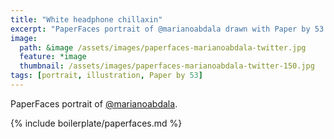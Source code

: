 ```yaml
---
title: "White headphone chillaxin"
excerpt: "PaperFaces portrait of @marianoabdala drawn with Paper by 53 on an iPad."
image: 
  path: &image /assets/images/paperfaces-marianoabdala-twitter.jpg 
  feature: *image
  thumbnail: /assets/images/paperfaces-marianoabdala-twitter-150.jpg
tags: [portrait, illustration, Paper by 53]
---
```


PaperFaces portrait of [@marianoabdala](https://twitter.com/marianoabdala).

{% include boilerplate/paperfaces.md %}
